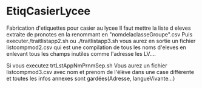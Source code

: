 # EtiqCasierLycee
Fabrication d'etiquettes pour casier au lycee 
Il faut mettre la liste d eleves extraite de pronotes en la renommant en
 "nomdelaclasseGroupe".csv
Puis executer./traitlistapp2.sh ou ./traitlistapp3.sh
vous aurez en sortie un fichier listcompmod2.csv qui est une compilation
de tous les noms d'eleves en enlevant tous les champs inutiles comme 
l'adresse les LV....

Si vous executez trtLstAppNmPrnmSep.sh Vous aurez un fichier listcompmod3.csv avec nom et prenom
de l'élève dans une case différente et toutes les infos annexes sont gardées(Adresse, langueVivante...)
